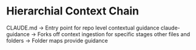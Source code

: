 # Hierarchial Context Chain 

CLAUDE.md -> Entry point for repo level contextual guidance 
claude-guidance -> Forks off context ingestion for specific stages 
other files and folders -> Folder maps provide guidance 